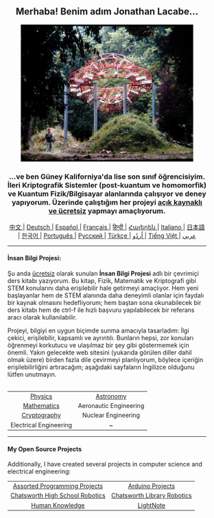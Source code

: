 <div align="center" style="background-image: url('https://jonathanlacabe.github.io/_other/Iapetus_1985.jpg'); background-size: cover; background-position: center; padding: 20px;">
  <h2>Merhaba! Benim adım Jonathan Lacabe...</h2>
  <p align="center">
        <a href="https://jonathanlacabe.github.io/"><img src="/Iapetus_1985.jpg" alt="Iapetus, 1985. Şimdiye kadar en sevdiğim fotoğraflardan biri, doğaya gömülü Jean-Max Albert'in 'Iapetus' heykelini gösteriyor. Bu, Satürn'ün uydularından birinin yörüngesini taklit etmek üzere tasarlanmış modern bir sanat eseridir. Bilimi her zaman, evrenin dayattığı mantıksal kısıtlamalar altında yaratıcı bir ifade biçimi, bir tür sanat olarak düşündüm, bu yüzden bu fotoğrafı, özellikle HKP projelerimde kullandığım felsefeyi temsil etmesi için seçtim." width="402"/></a>
    </p>
  <h3>...ve ben Güney Kaliforniya'da lise son sınıf öğrencisiyim. İleri Kriptografik Sistemler (post-kuantum ve homomorfik) ve Kuantum Fizik/Bilgisayar alanlarında çalışıyor ve deney yapıyorum. Üzerinde çalıştığım her projeyi <a href="https://openaccessmanifesto.wordpress.com/gerilla-acik-erisim-manifestosu/">açık kaynaklı ve ücretsiz</a> yapmayı amaçlıyorum.</h3>
    
<p align="center">
  <a href="https://github.com/JonathanLacabe/JonathanLacabe/blob/main/README_CN.md"><span> 中文 </span></a>|
  <a href="https://github.com/JonathanLacabe/JonathanLacabe/blob/main/README_DE.md"><span> Deutsch </span></a>|
  <a href="https://github.com/JonathanLacabe/JonathanLacabe/blob/main/README_ES.md"><span> Español </span></a>|
  <a href="https://github.com/JonathanLacabe/JonathanLacabe/blob/main/README_FR.md"><span> Français </span></a>|
  <a href="https://github.com/JonathanLacabe/JonathanLacabe/blob/main/README_HI.md"><span> हिन्दी </span></a>|
  <a href="https://github.com/JonathanLacabe/JonathanLacabe/blob/main/README_HY.md"><span> Հայերեն </span></a>|
  <a href="https://github.com/JonathanLacabe/JonathanLacabe/blob/main/README_IT.md"><span> Italiano </span></a>|
  <a href="https://github.com/JonathanLacabe/JonathanLacabe/blob/main/README_JP.md"><span> 日本語 </span></a>|
  <a href="https://github.com/JonathanLacabe/JonathanLacabe/blob/main/README_KO.md"><span> 한국어 </span></a>|
  <a href="https://github.com/JonathanLacabe/JonathanLacabe/blob/main/README_PT.md"><span> Português </span></a>|
  <a href="https://github.com/JonathanLacabe/JonathanLacabe/blob/main/README_RU.md"><span> Русский </span></a>|
  <a href="https://github.com/JonathanLacabe/JonathanLacabe/blob/main/README_TR.md"><span> Türkçe	 </span></a>|
  <a href="https://github.com/JonathanLacabe/JonathanLacabe/blob/main/README_UR.md"><span> اُردُو </span></a>|
  <a href="https://github.com/JonathanLacabe/JonathanLacabe/blob/main/README_VI.md"><span> Tiếng Việt </span></a>|
  <a href="https://github.com/JonathanLacabe/JonathanLacabe/blob/main/README_AR.md"><span> عربي </span></a>
</p>
<hr>

<h4 align="left">İnsan Bilgi Projesi:</h4>

<p align="left">Şu anda <ins>ücretsiz</ins> olarak sunulan <strong>İnsan Bilgi Projesi</strong> adlı bir çevrimiçi ders kitabı yazıyorum. Bu kitap, Fizik, Matematik ve Kriptografi gibi STEM konularını daha erişilebilir hale getirmeyi amaçlıyor. Hem yeni başlayanlar hem de STEM alanında daha deneyimli olanlar için faydalı bir kaynak olmasını hedefliyorum; hem baştan sona okunabilecek bir ders kitabı hem de ctrl-f ile hızlı başvuru yapılabilecek bir referans aracı olarak kullanılabilir.</p>

<p align="left">Projeyi, bilgiyi en uygun biçimde sunma amacıyla tasarladım: İlgi çekici, erişilebilir, kapsamlı ve ayrıntılı. Bunların hepsi, zor konuları öğrenmeyi korkutucu ve ulaşılmaz bir şey gibi göstermemek için önemli. Yakın gelecekte web sitesini (yukarıda görülen diller dahil olmak üzere) birden fazla dile çevirmeyi planlıyorum, böylece içeriğin erişilebilirliğini artıracağım; aşağıdaki sayfaların İngilizce olduğunu lütfen unutmayın.</p>

<br>
<table style="margin: auto;">
    <tr>
        <td align="center"><a href="https://jonathanlacabe.github.io/Physics/physics.html">Physics</a></td>
        <td align="center"><a href="https://jonathanlacabe.github.io/astronomy/astronomy.html">Astronomy</a></td>
    </tr>
    <tr>
        <td align="center"><a href="https://jonathanlacabe.github.io/math/mathematics.html">Mathematics</a></td>
        <td align="center">Aeronautic Engineering<a href="https://jonathanlacabe.github.io/engineering/aeronautics.html"></a></td>
    </tr>
    <tr>
        <td align="center"><a href="https://jonathanlacabe.github.io/cryptography/cryptography.html">Cryptography</a></td>
        <td align="center">Nuclear Engineering<a href="https://jonathanlacabe.github.io/engineering/nuclear.html"></a></td>
    </tr>
    <tr>
        <td align="center">Electrical Engineering<a href="https://jonathanlacabe.github.io/engineering/electric.html"></a></td>
        <td align="center">~</td>
    </tr>
</table>
    
<hr>
<h4 align="left">My Open Source Projects</h4>
    <p align="left">Additionally, I have created several projects in computer science and electrical engineering:</p>
    <table align="center">
        <tr>
            <td align="center"><a href="https://github.com/JonathanLacabe/Assorted-Programming-Projects">Assorted Programming Projects</a></td>
            <td align="center"><a href="https://github.com/JonathanLacabe/Arduino-Projects">Arduino Projects</a></td>
        </tr>
        <tr>
            <td align="center"><a href="https://github.com/JonathanLacabe/Chatsworth-Robotics">Chatsworth High School Robotics</a></td>
            <td align="center"><a href="https://github.com/JonathanLacabe/Chatsworth-Library-Robotics">Chatsworth Library Robotics</a></td>
        </tr>
      <tr>
            <td align="center"><a href="https://github.com/JonathanLacabe/JonathanLacabe.github.io">Human Knowledge</a></td>
            <td align="center"><a href="https://github.com/JonathanLacabe/LightNote">LightNote</a></td>
        </tr>
    </table>
 
</div>
